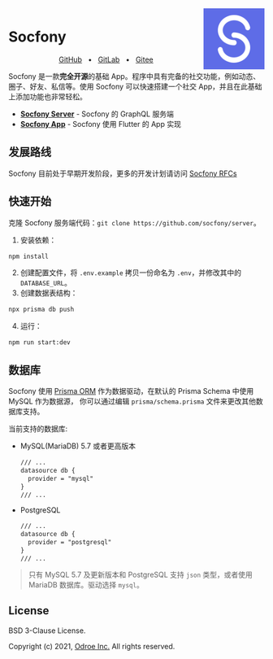 <a href="https://odroe.com">
    <img align="right" width="120px" src="graphs/socfony.png" alt="Socfony Logo">
</a>

# Socfony

<div align="center">
    <a href="https://github.com/odroe/socfony">GitHub</a>
    <span>&nbsp;&nbsp;•&nbsp;&nbsp;</span>
    <a href="https://gitlab.com/odroe/socfony">GitLab</a>
    <span>&nbsp;&nbsp;•&nbsp;&nbsp;</span>
    <a href="https://gitee.com/odroe/socfony">Gitee</a>
</div>

Socfony 是一款**完全开源**的基础 App。程序中具有完备的社交功能，例如动态、圈子、好友、私信等。使用 Socfony 可以快速搭建一个社交 App，并且在此基础上添加功能也非常轻松。

- [**Socfony Server**](https://github.com/socfony/server) - Socfony 的 GraphQL 服务端
- [**Socfony App**](https://github.com/socfony/app) - Socfony 使用 Flutter 的 App 实现

## 发展路线

Socfony 目前处于早期开发阶段，更多的开发计划请访问 [Socfony RFCs](https://github.com/socfony/rfcs)

## 快速开始

克隆 Socfony 服务端代码：`git clone https://github.com/socfony/server`。

1. 安装依赖：

```bash
npm install
```

2. 创建配置文件，将 `.env.example` 拷贝一份命名为 `.env`，并修改其中的 `DATABASE_URL`。
3. 创建数据表结构：

```bash
npx prisma db push
```

4. 运行：

```bash
npm run start:dev
```

## 数据库

Socfony 使用 [Prisma ORM](https://prisma.io) 作为数据驱动，在默认的 Prisma Schema 中使用 MySQL 作为数据源，
你可以通过编辑 `prisma/schema.prisma` 文件来更改其他数据库支持。

当前支持的数据库:

- MySQL(MariaDB) 5.7 或者更高版本
  ```prisma
  /// ...
  datasource db {
    provider = "mysql"
  }
  /// ...
  ```
- PostgreSQL
  ```prisma
  /// ...
  datasource db {
    provider = "postgresql"
  }
  /// ...
  ```

> 只有 MySQL 5.7 及更新版本和 PostgreSQL 支持 `json` 类型，或者使用 MariaDB 数据库。驱动选择 `mysql`。

## License

BSD 3-Clause License.

Copyright (c) 2021, [Odroe Inc.](https://odroe.com) All rights reserved.
